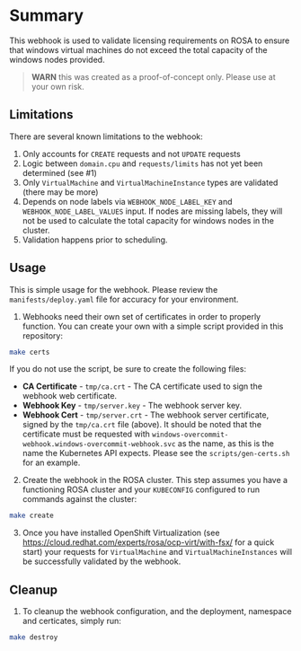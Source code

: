 # Summary

This webhook is used to validate licensing requirements on ROSA to ensure that windows virtual machines
do not exceed the total capacity of the windows nodes provided.

> **WARN** this was created as a proof-of-concept only.  Please use at your own risk.


## Limitations

There are several known limitations to the webhook:

1. Only accounts for `CREATE` requests and not `UPDATE` requests
2. Logic between `domain.cpu` and `requests/limits` has not yet been determined (see #1)
3. Only `VirtualMachine` and `VirtualMachineInstance` types are validated (there may be more)
4. Depends on node labels via `WEBHOOK_NODE_LABEL_KEY` and `WEBHOOK_NODE_LABEL_VALUES` input.  If nodes are 
missing labels, they will not be used to calculate the total capacity for windows nodes in the cluster.
5. Validation happens prior to scheduling.


## Usage

This is simple usage for the webhook.  Please review the `manifests/deploy.yaml` file for accuracy for your
environment.

1. Webhooks need their own set of certificates in order to properly function.  You can create your own with a simple
script provided in this repository:

```bash
make certs
```

If you do not use the script, be sure to create the following files:

* **CA Certificate** - `tmp/ca.crt` - The CA certificate used to sign the webhook web certificate.
* **Webhook Key** - `tmp/server.key` - The webhook server key.
* **Webhook Cert** - `tmp/server.crt` - The webhook server certificate, signed by the `tmp/ca.crt` file (above).  It 
should be noted that the certificate must be requested with `windows-overcommit-webhook.windows-overcommit-webhook.svc`
as the name, as this is the name the Kubernetes API expects.  Please see the `scripts/gen-certs.sh` for an example.


2. Create the webhook in the ROSA cluster.  This step assumes you have a functioning ROSA cluster and your 
`KUBECONFIG` configured to run commands against the cluster:

```bash
make create
```


3. Once you have installed OpenShift Virtualization (see https://cloud.redhat.com/experts/rosa/ocp-virt/with-fsx/
for a quick start) your requests for `VirtualMachine` and `VirtualMachineInstances` will be successfully validated
by the webhook.


## Cleanup

1. To cleanup the webhook configuration, and the deployment, namespace and certicates, simply run:

```bash
make destroy
```
